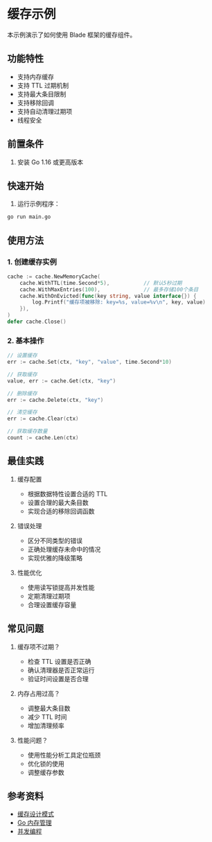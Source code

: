 # 缓存示例

本示例演示了如何使用 Blade 框架的缓存组件。

## 功能特性

- 支持内存缓存
- 支持 TTL 过期机制
- 支持最大条目限制
- 支持移除回调
- 支持自动清理过期项
- 线程安全

## 前置条件

1. 安装 Go 1.16 或更高版本

## 快速开始

1. 运行示例程序：
```bash
go run main.go
```

## 使用方法

### 1. 创建缓存实例

```go
cache := cache.NewMemoryCache(
    cache.WithTTL(time.Second*5),           // 默认5秒过期
    cache.WithMaxEntries(100),              // 最多存储100个条目
    cache.WithOnEvicted(func(key string, value interface{}) {
        log.Printf("缓存项被移除: key=%s, value=%v\n", key, value)
    }),
)
defer cache.Close()
```

### 2. 基本操作

```go
// 设置缓存
err := cache.Set(ctx, "key", "value", time.Second*10)

// 获取缓存
value, err := cache.Get(ctx, "key")

// 删除缓存
err := cache.Delete(ctx, "key")

// 清空缓存
err := cache.Clear(ctx)

// 获取缓存数量
count := cache.Len(ctx)
```

## 最佳实践

1. 缓存配置
   - 根据数据特性设置合适的 TTL
   - 设置合理的最大条目数
   - 实现合适的移除回调函数

2. 错误处理
   - 区分不同类型的错误
   - 正确处理缓存未命中的情况
   - 实现优雅的降级策略

3. 性能优化
   - 使用读写锁提高并发性能
   - 定期清理过期项
   - 合理设置缓存容量

## 常见问题

1. 缓存项不过期？
   - 检查 TTL 设置是否正确
   - 确认清理器是否正常运行
   - 验证时间设置是否合理

2. 内存占用过高？
   - 调整最大条目数
   - 减少 TTL 时间
   - 增加清理频率

3. 性能问题？
   - 使用性能分析工具定位瓶颈
   - 优化锁的使用
   - 调整缓存参数

## 参考资料

- [缓存设计模式](https://martinfowler.com/bliki/TwoLevelCache.html)
- [Go 内存管理](https://golang.org/doc/gc-guide)
- [并发编程](https://golang.org/doc/effective_go#concurrency) 